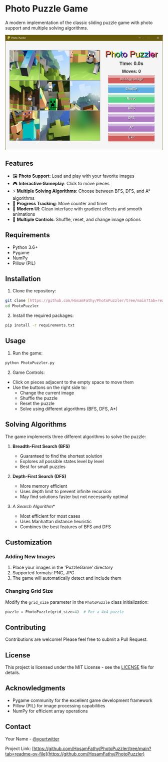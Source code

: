 # Photo Puzzle Game

A modern implementation of the classic sliding puzzle game with photo support and multiple solving algorithms.

![Game Screenshot](screenshot.png)

## Features

- 🖼️ **Photo Support**: Load and play with your favorite images
- 🎮 **Interactive Gameplay**: Click to move pieces
- ⚡ **Multiple Solving Algorithms**: Choose between BFS, DFS, and A* algorithms
- 🎯 **Progress Tracking**: Move counter and timer
- 🎨 **Modern UI**: Clean interface with gradient effects and smooth animations
- 🔄 **Multiple Controls**: Shuffle, reset, and change image options

## Requirements

- Python 3.6+
- Pygame
- NumPy
- Pillow (PIL)

## Installation

1. Clone the repository:
```bash
git clone [https://github.com/HosamFathy/PhotoPuzzler/tree/main?tab=readme-ov-file](https://github.com/HosamFathy/PhotoPuzzler/tree/main)
cd PhotoPuzzler
```

2. Install the required packages:
```bash
pip install -r requirements.txt
```

## Usage

1. Run the game:
```bash
python PhotoPuzzler.py
```

2. Game Controls:
- Click on pieces adjacent to the empty space to move them
- Use the buttons on the right side to:
  - Change the current image
  - Shuffle the puzzle
  - Reset the puzzle
  - Solve using different algorithms (BFS, DFS, A*)

## Solving Algorithms

The game implements three different algorithms to solve the puzzle:

1. **Breadth-First Search (BFS)**
   - Guaranteed to find the shortest solution
   - Explores all possible states level by level
   - Best for small puzzles

2. **Depth-First Search (DFS)**
   - More memory efficient
   - Uses depth limit to prevent infinite recursion
   - May find solutions faster but not necessarily optimal

3. **A* Search Algorithm**
   - Most efficient for most cases
   - Uses Manhattan distance heuristic
   - Combines the best features of BFS and DFS


## Customization

### Adding New Images
1. Place your images in the 'PuzzleGame' directory
2. Supported formats: PNG, JPG
3. The game will automatically detect and include them

### Changing Grid Size
Modify the `grid_size` parameter in the `PhotoPuzzle` class initialization:
```python
puzzle = PhotoPuzzle(grid_size=4)  # For a 4x4 puzzle
```

## Contributing

Contributions are welcome! Please feel free to submit a Pull Request.

## License

This project is licensed under the MIT License - see the [LICENSE](LICENSE) file for details.

## Acknowledgments

- Pygame community for the excellent game development framework
- Pillow (PIL) for image processing capabilities
- NumPy for efficient array operations

## Contact

Your Name - [@yourtwitter](https://twitter.com/yourtwitter)

Project Link: [https://github.com/HosamFathy/PhotoPuzzler/tree/main?tab=readme-ov-file](https://github.com/HosamFathy/PhotoPuzzler)
